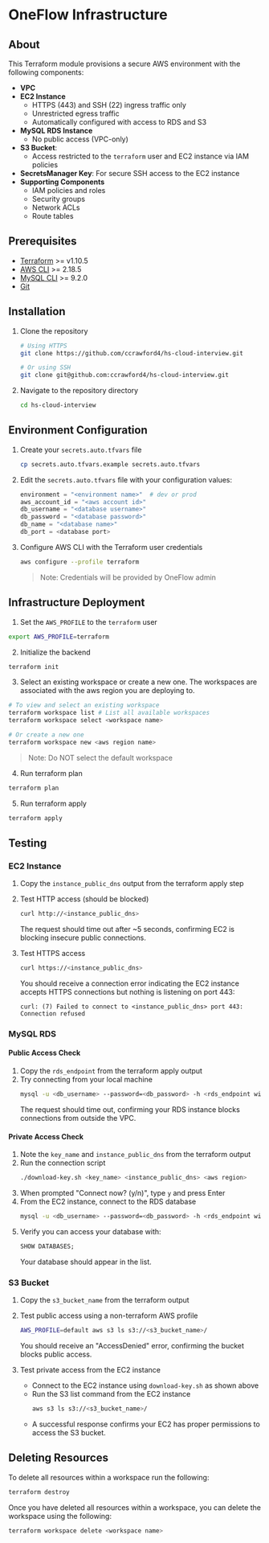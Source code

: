 # OneFlow Infrastructure

## About
This Terraform module provisions a secure AWS environment with the following components:
* **VPC**
* **EC2 Instance**
  * HTTPS (443) and SSH (22) ingress traffic only
  * Unrestricted egress traffic
  * Automatically configured with access to RDS and S3
* **MySQL RDS Instance**
  * No public access (VPC-only)
* **S3 Bucket**:
  * Access restricted to the `terraform` user and EC2 instance via IAM policies
* **SecretsManager Key**: For secure SSH access to the EC2 instance
* **Supporting Components**
  * IAM policies and roles
  * Security groups
  * Network ACLs
  * Route tables

## Prerequisites
- [Terraform](https://developer.hashicorp.com/terraform/install) >= v1.10.5
- [AWS CLI](https://docs.aws.amazon.com/cli/latest/userguide/getting-started-install.html) >= 2.18.5
- [MySQL CLI](https://dev.mysql.com/doc/mysql-getting-started/en/) >= 9.2.0
- [Git](https://git-scm.com/book/en/v2/Getting-Started-Installing-Git)

## Installation

1. Clone the repository
   ```bash
   # Using HTTPS
   git clone https://github.com/ccrawford4/hs-cloud-interview.git
   
   # Or using SSH
   git clone git@github.com:ccrawford4/hs-cloud-interview.git
   ```

2. Navigate to the repository directory
   ```bash
   cd hs-cloud-interview
   ```

## Environment Configuration

1. Create your `secrets.auto.tfvars` file
   ```bash
   cp secrets.auto.tfvars.example secrets.auto.tfvars
   ```

2. Edit the `secrets.auto.tfvars` file with your configuration values:
   ```terraform
   environment = "<environment name>"  # dev or prod
   aws_account_id = "<aws account id>"
   db_username = "<database username>"
   db_password = "<database password>"
   db_name = "<database name>"
   db_port = <database port>
   ```

3. Configure AWS CLI with the Terraform user credentials
   ```bash
   aws configure --profile terraform
   ```
   > Note: Credentials will be provided by OneFlow admin

## Infrastructure Deployment
1. Set the `AWS_PROFILE` to the `terraform` user
```bash
export AWS_PROFILE=terraform
```
2. Initialize the backend
```bash
terraform init
```
3. Select an existing workspace or create a new one. The workspaces are associated with the aws region you are deploying to.
```bash
# To view and select an existing workspace
terraform workspace list # List all available workspaces
terraform workspace select <workspace name>

# Or create a new one
terraform workspace new <aws region name>
```
> Note: Do NOT select the default workspace
4. Run terraform plan
```bash
terraform plan
```
5. Run terraform apply
```bash
terraform apply
```

## Testing

### EC2 Instance

1. Copy the `instance_public_dns` output from the terraform apply step
2. Test HTTP access (should be blocked)
   ```bash
   curl http://<instance_public_dns>
   ```
   The request should time out after ~5 seconds, confirming EC2 is blocking insecure public connections.

3. Test HTTPS access
   ```bash
   curl https://<instance_public_dns>
   ```
   You should receive a connection error indicating the EC2 instance accepts HTTPS connections but nothing is listening on port 443:
   ```
   curl: (7) Failed to connect to <instance_public_dns> port 443: Connection refused
   ```

### MySQL RDS

#### Public Access Check
1. Copy the `rds_endpoint` from the terraform apply output
2. Try connecting from your local machine
   ```bash
   mysql -u <db_username> --password=<db_password> -h <rds_endpoint without port>
   ```
   The request should time out, confirming your RDS instance blocks connections from outside the VPC.

#### Private Access Check
1. Note the `key_name` and `instance_public_dns` from the terraform output
2. Run the connection script
   ```bash
   ./download-key.sh <key_name> <instance_public_dns> <aws region>
   ```
3. When prompted "Connect now? (y/n)", type `y` and press Enter
4. From the EC2 instance, connect to the RDS database
   ```bash
   mysql -u <db_username> --password=<db_password> -h <rds_endpoint without port>
   ```
5. Verify you can access your database with:
   ```sql
   SHOW DATABASES;
   ```
   Your database should appear in the list.

### S3 Bucket

1. Copy the `s3_bucket_name` from the terraform output
2. Test public access using a non-terraform AWS profile
   ```bash
   AWS_PROFILE=default aws s3 ls s3://<s3_bucket_name>/
   ```
   You should receive an "AccessDenied" error, confirming the bucket blocks public access.

3. Test private access from the EC2 instance
   - Connect to the EC2 instance using `download-key.sh` as shown above
   - Run the S3 list command from the EC2 instance
     ```bash
     aws s3 ls s3://<s3_bucket_name>/
     ```
   - A successful response confirms your EC2 has proper permissions to access the S3 bucket.

## Deleting Resources
To delete all resources within a workspace run the following:
```bash
terraform destroy
```
Once you have deleted all resources within a workspace, you can delete the workspace using the following:
```bash
terraform workspace delete <workspace name>
```
